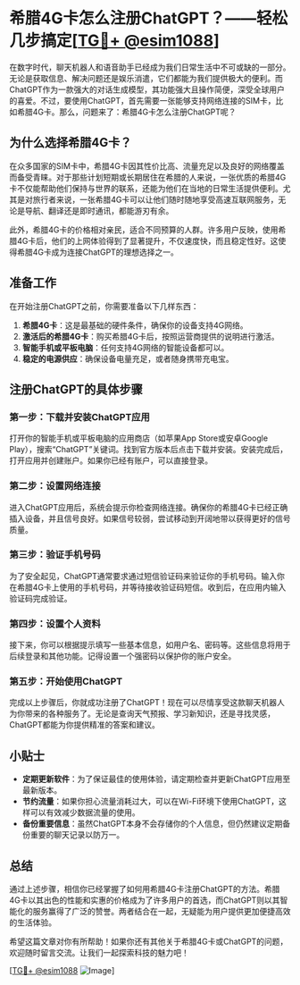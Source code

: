 # 希腊4G卡怎么注册ChatGPT？——轻松几步搞定[[TG💪+ @esim1088](https://t.me/s/esim1088)]

在数字时代，聊天机器人和语音助手已经成为我们日常生活中不可或缺的一部分。无论是获取信息、解决问题还是娱乐消遣，它们都能为我们提供极大的便利。而ChatGPT作为一款强大的对话生成模型，其功能强大且操作简便，深受全球用户的喜爱。不过，要使用ChatGPT，首先需要一张能够支持网络连接的SIM卡，比如希腊4G卡。那么，问题来了：希腊4G卡怎么注册ChatGPT呢？

## 为什么选择希腊4G卡？

在众多国家的SIM卡中，希腊4G卡因其性价比高、流量充足以及良好的网络覆盖而备受青睐。对于那些计划短期或长期居住在希腊的人来说，一张优质的希腊4G卡不仅能帮助他们保持与世界的联系，还能为他们在当地的日常生活提供便利。尤其是对旅行者来说，一张希腊4G卡可以让他们随时随地享受高速互联网服务，无论是导航、翻译还是即时通讯，都能游刃有余。

此外，希腊4G卡的价格相对亲民，适合不同预算的人群。许多用户反映，使用希腊4G卡后，他们的上网体验得到了显著提升，不仅速度快，而且稳定性好。这使得希腊4G卡成为连接ChatGPT的理想选择之一。

## 准备工作

在开始注册ChatGPT之前，你需要准备以下几样东西：

1. **希腊4G卡**：这是最基础的硬件条件，确保你的设备支持4G网络。
2. **激活后的希腊4G卡**：购买希腊4G卡后，按照运营商提供的说明进行激活。
3. **智能手机或平板电脑**：任何支持4G网络的智能设备都可以。
4. **稳定的电源供应**：确保设备电量充足，或者随身携带充电宝。

## 注册ChatGPT的具体步骤

### 第一步：下载并安装ChatGPT应用

打开你的智能手机或平板电脑的应用商店（如苹果App Store或安卓Google Play），搜索“ChatGPT”关键词。找到官方版本后点击下载并安装。安装完成后，打开应用并创建账户。如果你已经有账户，可以直接登录。

### 第二步：设置网络连接

进入ChatGPT应用后，系统会提示你检查网络连接。确保你的希腊4G卡已经正确插入设备，并且信号良好。如果信号较弱，尝试移动到开阔地带以获得更好的信号质量。

### 第三步：验证手机号码

为了安全起见，ChatGPT通常要求通过短信验证码来验证你的手机号码。输入你在希腊4G卡上使用的手机号码，并等待接收验证码短信。收到后，在应用内输入验证码完成验证。

### 第四步：设置个人资料

接下来，你可以根据提示填写一些基本信息，如用户名、密码等。这些信息将用于后续登录和其他功能。记得设置一个强密码以保护你的账户安全。

### 第五步：开始使用ChatGPT

完成以上步骤后，你就成功注册了ChatGPT！现在可以尽情享受这款聊天机器人为你带来的各种服务了。无论是查询天气预报、学习新知识，还是寻找灵感，ChatGPT都能为你提供精准的答案和建议。

## 小贴士

- **定期更新软件**：为了保证最佳的使用体验，请定期检查并更新ChatGPT应用至最新版本。
- **节约流量**：如果你担心流量消耗过大，可以在Wi-Fi环境下使用ChatGPT，这样可以有效减少数据流量的使用。
- **备份重要信息**：虽然ChatGPT本身不会存储你的个人信息，但仍然建议定期备份重要的聊天记录以防万一。

## 总结

通过上述步骤，相信你已经掌握了如何用希腊4G卡注册ChatGPT的方法。希腊4G卡以其出色的性能和实惠的价格成为了许多用户的首选，而ChatGPT则以其智能化的服务赢得了广泛的赞誉。两者结合在一起，无疑能为用户提供更加便捷高效的生活体验。

希望这篇文章对你有所帮助！如果你还有其他关于希腊4G卡或ChatGPT的问题，欢迎随时留言交流。让我们一起探索科技的魅力吧！

[[TG💪+ @esim1088](https://t.me/s/esim1088) ![Image](https://i.postimg.cc/4NQfJmqS/Snipaste-2025-05-13-00-14-12.png)]